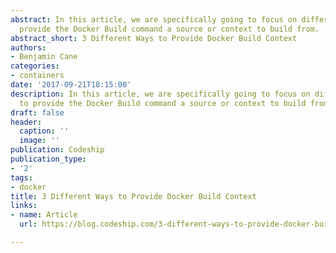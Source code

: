 ```yaml
---
abstract: In this article, we are specifically going to focus on different ways to
  provide the Docker Build command a source or context to build from.
abstract_short: 3 Different Ways to Provide Docker Build Context
authors:
- Benjamin Cane
categories:
- containers
date: '2017-09-21T18:15:00'
description: In this article, we are specifically going to focus on different ways
  to provide the Docker Build command a source or context to build from.
draft: false
header:
  caption: ''
  image: ''
publication: Codeship
publication_type:
- '2'
tags:
- docker
title: 3 Different Ways to Provide Docker Build Context
links:
- name: Article
  url: https://blog.codeship.com/3-different-ways-to-provide-docker-build-context/

---
```

